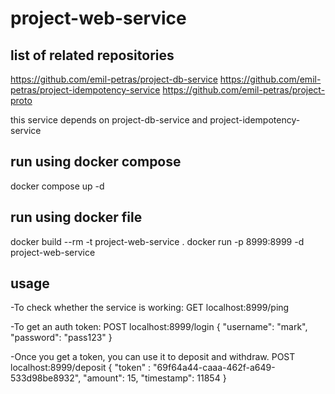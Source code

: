 # project-web-service

## list of related repositories
https://github.com/emil-petras/project-db-service
https://github.com/emil-petras/project-idempotency-service
https://github.com/emil-petras/project-proto

this service depends on project-db-service and project-idempotency-service

## run using docker compose
docker compose up -d

## run using docker file
docker build --rm -t project-web-service . 
docker run -p 8999:8999 -d project-web-service

## usage

-To check whether the service is working:
GET localhost:8999/ping

-To get an auth token:
POST localhost:8999/login
{
    "username": "mark",
	"password": "pass123"
}

-Once you get a token, you can use it to deposit and withdraw.
POST localhost:8999/deposit
{
    "token" : "69f64a44-caaa-462f-a649-533d98be8932",
	"amount": 15,
	"timestamp": 11854
}